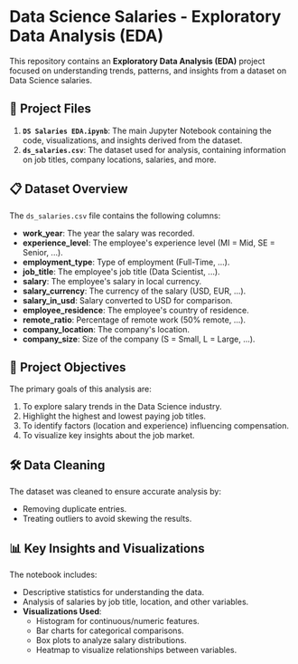 # Data Science Salaries - Exploratory Data Analysis (EDA) 

This repository contains an **Exploratory Data Analysis (EDA)** project focused on understanding trends, patterns, and insights from a dataset on Data Science salaries. 



## 📁 Project Files

1. **`DS Salaries EDA.ipynb`**: The main Jupyter Notebook containing the code, visualizations, and insights derived from the dataset.
2. **`ds_salaries.csv`**: The dataset used for analysis, containing information on job titles, company locations, salaries, and more.



## 📋 Dataset Overview

The `ds_salaries.csv` file contains the following columns:
- **work_year**: The year the salary was recorded.
- **experience_level**: The employee's experience level (MI = Mid, SE = Senior, ...).
- **employment_type**: Type of employment (Full-Time, ...).
- **job_title**: The employee's job title (Data Scientist, ...).
- **salary**: The employee's salary in local currency.
- **salary_currency**: The currency of the salary (USD, EUR, ...).
- **salary_in_usd**: Salary converted to USD for comparison.
- **employee_residence**: The employee's country of residence.
- **remote_ratio**: Percentage of remote work (50% remote, ...).
- **company_location**: The company's location.
- **company_size**: Size of the company (S = Small, L = Large, ...).



## 🚀 Project Objectives

The primary goals of this analysis are:
1. To explore salary trends in the Data Science industry.
2. Highlight the highest and lowest paying job titles.
3. To identify factors (location and experience) influencing compensation.
4. To visualize key insights about the job market.



## 🛠️ Data Cleaning

The dataset was cleaned to ensure accurate analysis by:
- Removing duplicate entries.
- Treating outliers to avoid skewing the results.



## 📊 Key Insights and Visualizations

The notebook includes:
- Descriptive statistics for understanding the data.
- Analysis of salaries by job title, location, and other variables.
- **Visualizations Used**:
  - Histogram for continuous/numeric features.
  - Bar charts for categorical comparisons.
  - Box plots to analyze salary distributions.
  - Heatmap to visualize relationships between variables.
 
    
